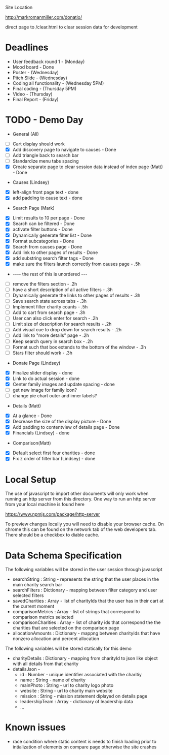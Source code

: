 Site Location

http://markromanmiller.com/donatio/


direct page to /clear.html to clear session data for development

# Deadlines

* User feedback round 1 - (Monday)
* Mood board - Done
* Poster - (Wednesday)
* Pitch Slide - (Wednesday)
* Coding all functionality - (Wednesday 5PM)
* Final coding - (Thursday 5PM)
* Video - (Thursday)
* Final Report - (Friday)

# TODO  - Demo Day
* General (All)
 * [ ] Cart display should work
 * [x] Add discovery page to navigate to causes - Done
 * [ ] Add triangle back to search bar
 * [ ] Standardize menu tabs spacing
 * [x] Create separate page to clear session data instead of index page (Matt) - Done

* Causes (Lindsey)
 * [x] left-align front page text - done
 * [x] add padding to cause text - done

* Search Page (Mark)
 * [x] Limit results to 10 per page - Done
 * [x] Search can be filtered - Done
 * [x] activate filter buttons - Done
 * [x] Dynamically generate filter list - Done
 * [x] Format subcategories - Done
 * [x] Search from causes page - Done
 * [x] Add link to other pages of results - Done
 * [x] add substring search filter tags - Done
 * [x] make sure the filters launch correctly from causes page - .5h
 * ---- the rest of this is unordered ---
 * [ ] remove the filters section - .2h
 * [ ] have a short description of all active filters - .3h
 * [ ] Dynamically generate the links to other pages of results - .3h
 * [ ] Save search state across tabs - .3h
 * [ ] Implement filter charity counts - .5h
 * [ ] Add to cart from search page - .3h
 * [ ] User can also click enter for search - .2h
 * [ ] Limit size of description for search results - .2h
 * [ ] Add visual cue to drop down for search results - .2h
 * [ ] Add link to "more details" page - .2h
 * [ ] Keep search query in search box - .2h
 * [ ] Format such that box extends to the bottom of the window - .3h
 * [ ] Stars filter should work - .3h

* Donate Page (Lindsey)
 * [x] Finalize slider display - done
 * [x] Link to do actual session - done
 * [x] Center family images and update spacing - done
 * [ ] get new image for family icon?
 * [ ] change pie chart outer and inner labels?
 
* Details (Matt)
 * [x] At a glance - Done
 * [x] Decrease the size of the display picture - Done
 * [x] Add padding to contentview of details page - Done
 * [x] Financials (Lindsey) - done
 
* Comparison(Matt)
 * [x] Default select first four charities - done
 * [x] Fix z order of filter bar (Lindsey) - done
 
# Local Setup

The use of javascript to import other documents will only work when running an http server from this directory. One way to run an http server from your local machine is found here

https://www.npmjs.com/package/http-server

To preview changes locally you will need to disable your browser cache. On chrome this can be found on the network tab of the web developers tab. There should be a checkbox to diable cache.

# Data Schema Specification
The following variables will be stored in the user session through javascript

* searchString : String - represents the string that the user places in the main charity search bar
* searchFilters : Dictionary - mapping between filter category and user selected filters
* savedCharities : Array - list of charityIds that the user has in their cart at the current moment
* comparisonMetrics : Array - list of strings that correspond to comparison metrics selected
* comparisonCharities : Array - list of charity ids that correspond the the charities that are selected on the comparison page
* allocationAmounts : Dictionary - mappng between charityIds that have nonzero allocation and percent allocation

The following variables will be stored statically for this demo

* charityDetails : Dictionary - mapping from charityId to json like object with all details from that charity
* detailsJson - 
  * id : Number - unique identifier associated with the charitiy
  * name : String - name of charity
  * mainPhoto : String - url to charity logo photo
  * website : String - url to charity main website
  * mission : String - mission statement diplayed on details page
  * leadershipTeam : Array - dictionary of leadership data
  * ...

# Known issues
* race condition where static content is needs to finish loading prior to intialization of elements on compare page otherwise the site crashes
